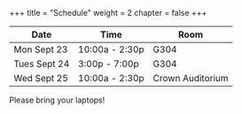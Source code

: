 +++
title = "Schedule"
weight = 2
chapter = false
+++

| Date          | Time             | Room  |
|---------------|------------------|-------|
| Mon  Sept 23  | 10:00a - 2:30p   | G304  |
| Tues Sept 24  |  3:00p - 7:00p   | G304  |
| Wed  Sept 25  | 10:00a - 2:30p   | Crown Auditorium  |

Please bring your laptops! 
